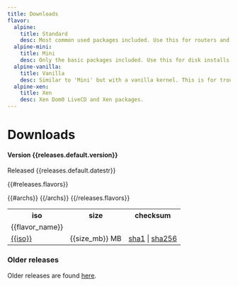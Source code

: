 ```yaml
---
title: Downloads
flavor:
  alpine:
    title: Standard
    desc: Most common used packages included. Use this for routers and servers that run from RAM.
  alpine-mini:
    title: Mini
    desc: Only the basic packages included. Use this for disk installs from network.
  alpine-vanilla:
    title: Vanilla
    desc: Similar to 'Mini' but with a vanilla kernel. This is for troubleshooting kernel issues.
  alpine-xen:
    title: Xen
    desc: Xen Dom0 LiveCD and Xen packages.
---
```


Downloads
=========

#### Version {{releases.default.version}}

Released {{releases.default.datestr}}

<table class="downloads">
<tr>
 <th class="iso">iso</th>
 <th class="size">size</th>
 <th class="checksums">checksum</th>
</tr>

{{#releases.flavors}}
<tr><td>{{flavor_name}}</td><td></td><td></td></tr>
{{#archs}}
<tr title="{{flavor.alpine.desc}}">
 <td class="iso"><a href="{{iso_url}}">{{iso}}</a></td>
 <td class="size">{{size_mb}} MB</td>
 <td class="checksums">
   <a title="{{sha1}}"
      href="{{sha1_url}}">sha1</a>
   |
   <a title="{{sha256}}"
      href="{{sha256_url}}">sha256</a>
  </td>
</tr>
{{/archs}}
{{/releases.flavors}}
</table>

<h3>Older releases</h3>
Older releases are found
<a href="http://wiki.alpinelinux.org/cgi-bin/dl.cgi">here</a>.
